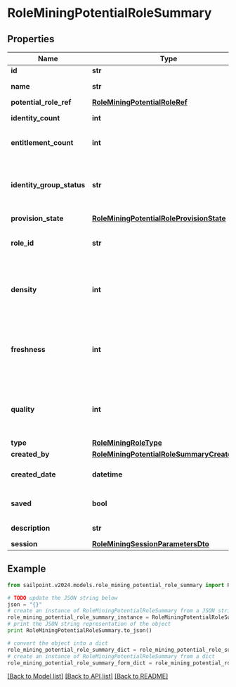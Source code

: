 # RoleMiningPotentialRoleSummary


## Properties

Name | Type | Description | Notes
------------ | ------------- | ------------- | -------------
**id** | **str** | Id of the potential role | [optional] 
**name** | **str** | Name of the potential role | [optional] 
**potential_role_ref** | [**RoleMiningPotentialRoleRef**](RoleMiningPotentialRoleRef.md) |  | [optional] 
**identity_count** | **int** | The number of identities in a potential role. | [optional] 
**entitlement_count** | **int** | The number of entitlements in a potential role. | [optional] 
**identity_group_status** | **str** | The status for this identity group which can be \&quot;REQUESTED\&quot; or \&quot;OBTAINED\&quot; | [optional] 
**provision_state** | [**RoleMiningPotentialRoleProvisionState**](RoleMiningPotentialRoleProvisionState.md) |  | [optional] 
**role_id** | **str** | ID of the provisioned role in IIQ or IDN.  Null if this potential role has not been provisioned. | [optional] 
**density** | **int** | The density metric (0-100) of this potential role. Higher density values indicate higher similarity amongst the identities. | [optional] 
**freshness** | **int** | The freshness metric (0-100) of this potential role. Higher freshness values indicate this potential role is more distinctive compared to existing roles. | [optional] 
**quality** | **int** | The quality metric (0-100) of this potential role. Higher quality values indicate this potential role has high density and freshness. | [optional] 
**type** | [**RoleMiningRoleType**](RoleMiningRoleType.md) |  | [optional] 
**created_by** | [**RoleMiningPotentialRoleSummaryCreatedBy**](RoleMiningPotentialRoleSummaryCreatedBy.md) |  | [optional] 
**created_date** | **datetime** | The date-time when this potential role was created. | [optional] 
**saved** | **bool** | The potential role&#39;s saved status | [optional] [default to False]
**description** | **str** | Description of the potential role | [optional] 
**session** | [**RoleMiningSessionParametersDto**](RoleMiningSessionParametersDto.md) |  | [optional] 

## Example

```python
from sailpoint.v2024.models.role_mining_potential_role_summary import RoleMiningPotentialRoleSummary

# TODO update the JSON string below
json = "{}"
# create an instance of RoleMiningPotentialRoleSummary from a JSON string
role_mining_potential_role_summary_instance = RoleMiningPotentialRoleSummary.from_json(json)
# print the JSON string representation of the object
print RoleMiningPotentialRoleSummary.to_json()

# convert the object into a dict
role_mining_potential_role_summary_dict = role_mining_potential_role_summary_instance.to_dict()
# create an instance of RoleMiningPotentialRoleSummary from a dict
role_mining_potential_role_summary_form_dict = role_mining_potential_role_summary.from_dict(role_mining_potential_role_summary_dict)
```
[[Back to Model list]](../README.md#documentation-for-models) [[Back to API list]](../README.md#documentation-for-api-endpoints) [[Back to README]](../README.md)


